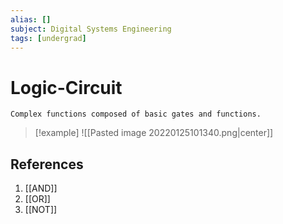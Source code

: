 ```yaml
---
alias: []
subject: Digital Systems Engineering
tags: [undergrad]
---
```

# Logic-Circuit

```ad-note
Complex functions composed of basic gates and functions.
```

> [!example]
> ![[Pasted image 20220125101340.png|center]]

## References
1. [[AND]]
2. [[OR]]
3. [[NOT]]